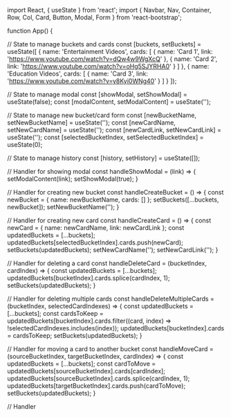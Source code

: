 import React, { useState } from 'react';
import { Navbar, Nav, Container, Row, Col, Card, Button, Modal, Form } from 'react-bootstrap';

function App() {

  // State to manage buckets and cards
  const [buckets, setBuckets] = useState([
    {
      name: 'Entertainment Videos',
      cards: [
        {
          name: 'Card 1',
          link: 'https://www.youtube.com/watch?v=dQw4w9WgXcQ'
        },
        {
          name: 'Card 2',
          link: 'https://www.youtube.com/watch?v=oHg5SJYRHA0'
        }
      ]
    },
    {
      name: 'Education Videos',
      cards: [
        {
          name: 'Card 3',
          link: 'https://www.youtube.com/watch?v=y8Kyi0WNg40'
        }
      ]
    }
  ]);

  // State to manage modal
  const [showModal, setShowModal] = useState(false);
  const [modalContent, setModalContent] = useState('');

  // State to manage new bucket/card form
  const [newBucketName, setNewBucketName] = useState('');
  const [newCardName, setNewCardName] = useState('');
  const [newCardLink, setNewCardLink] = useState('');
  const [selectedBucketIndex, setSelectedBucketIndex] = useState(0);

  // State to manage history
  const [history, setHistory] = useState([]);

  // Handler for showing modal
  const handleShowModal = (link) => {
    setModalContent(link);
    setShowModal(true);
  }

  // Handler for creating new bucket
  const handleCreateBucket = () => {
    const newBucket = {
      name: newBucketName,
      cards: []
    };
    setBuckets([...buckets, newBucket]);
    setNewBucketName('');
  }

  // Handler for creating new card
  const handleCreateCard = () => {
    const newCard = {
      name: newCardName,
      link: newCardLink
    };
    const updatedBuckets = [...buckets];
    updatedBuckets[selectedBucketIndex].cards.push(newCard);
    setBuckets(updatedBuckets);
    setNewCardName('');
    setNewCardLink('');
  }

  // Handler for deleting a card
  const handleDeleteCard = (bucketIndex, cardIndex) => {
    const updatedBuckets = [...buckets];
    updatedBuckets[bucketIndex].cards.splice(cardIndex, 1);
    setBuckets(updatedBuckets);
  }

  // Handler for deleting multiple cards
  const handleDeleteMultipleCards = (bucketIndex, selectedCardIndexes) => {
    const updatedBuckets = [...buckets];
    const cardsToKeep = updatedBuckets[bucketIndex].cards.filter((card, index) => !selectedCardIndexes.includes(index));
    updatedBuckets[bucketIndex].cards = cardsToKeep;
    setBuckets(updatedBuckets);
  }

  // Handler for moving a card to another bucket
  const handleMoveCard = (sourceBucketIndex, targetBucketIndex, cardIndex) => {
    const updatedBuckets = [...buckets];
    const cardToMove = updatedBuckets[sourceBucketIndex].cards[cardIndex];
    updatedBuckets[sourceBucketIndex].cards.splice(cardIndex, 1);
    updatedBuckets[targetBucketIndex].cards.push(cardToMove);
    setBuckets(updatedBuckets);
  }

  // Handler
